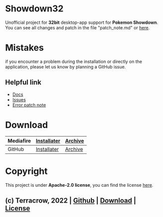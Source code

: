# Showdown32

Unofficial project for __32bit__ desktop-app support for **Pokemon Showdown**. You can see all changes and patch in the file "patch_note.md" or [here](https://github.com/Terracrow/showdown32/blob/main/lib/logs/patch_note.md).

# Mistakes

if you encounter a problem during the installation or directly on the application, please let us know by planning a GitHub issue.

## Helpful link
- [Docs](https://github.com/Terracrow/showdown32/wiki)
- [Issues](https://github.com/Terracrow/showdown32/issues)
- [Error patch note](https://github.com/Terracrow/showdown32/blob/main/lib/logs/error_patch_note.md)

# Download

| Mediafire | [Installater](https://download1498.mediafire.com/bi9w04h4vlhg/vek7enz3zyyuulw/Showdown32.exe) | [Archive](https://www.mediafire.com/file/50c9xbjede3al0z/showdown32-1.0.0-archive.7z/file) |
|-----------|-------------|---------|
| GitHub    | [Installater](https://github.com/Terracrow/showdown32/releases) | [Archive](https://github.com/Terracrow/showdown32/releases) |

# Copyright

This project is under **Apache-2.0 license**, you can find the license [here](https://github.com/Terracrow/showdown32/blob/main/License).

## (c) Terracrow, 2022 | [Github](https://github.com/Terracrow/showdown32) | [Download](https://github.com/Terracrow/showdown32/releases) | [License](https://github.com/Terracrow/showdown32/blob/main/License)
